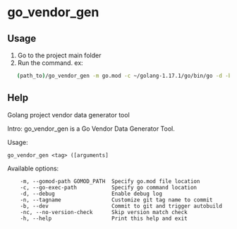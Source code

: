 # go_vendor_gen

## Usage

1. Go to the project main folder
2. Run the command. ex:
```sh
   (path_to)/go_vendor_gen -m go.mod -c ~/golang-1.17.1/go/bin/go -d -b -n ol7/rclone-1.56.2-1.0.1-lanstest -nc --dry-run
```

## Help

Golang project vendor data generator tool

Intro:
        go_vendor_gen is a Go Vendor Data Generator Tool.

Usage: 

	go_vendor_gen <tag> ([arguments]


Available options:

        -m, --gomod-path GOMOD_PATH  Specify go.mod file location
        -c, --go-exec-path           Specify go command location
        -d, --debug                  Enable debug log
        -n, --tagname                Customize git tag name to commit
        -b, --dev                    Commit to git and trigger autobuild
        -nc, --no-version-check      Skip version match check
        -h, --help                   Print this help and exit


